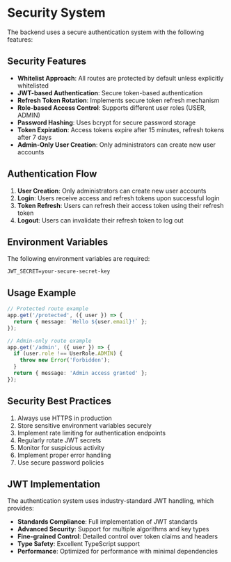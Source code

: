# Security System

The backend uses a secure authentication system with the following features:

## Security Features

- **Whitelist Approach**: All routes are protected by default unless explicitly whitelisted
- **JWT-based Authentication**: Secure token-based authentication
- **Refresh Token Rotation**: Implements secure token refresh mechanism
- **Role-based Access Control**: Supports different user roles (USER, ADMIN)
- **Password Hashing**: Uses bcrypt for secure password storage
- **Token Expiration**: Access tokens expire after 15 minutes, refresh tokens after 7 days
- **Admin-Only User Creation**: Only administrators can create new user accounts

## Authentication Flow

1. **User Creation**: Only administrators can create new user accounts
2. **Login**: Users receive access and refresh tokens upon successful login
3. **Token Refresh**: Users can refresh their access token using their refresh token
4. **Logout**: Users can invalidate their refresh token to log out

## Environment Variables

The following environment variables are required:

```
JWT_SECRET=your-secure-secret-key
```

## Usage Example

```typescript
// Protected route example
app.get('/protected', ({ user }) => {
  return { message: `Hello ${user.email}!` };
});

// Admin-only route example
app.get('/admin', ({ user }) => {
  if (user.role !== UserRole.ADMIN) {
    throw new Error('Forbidden');
  }
  return { message: 'Admin access granted' };
});
```

## Security Best Practices

1. Always use HTTPS in production
2. Store sensitive environment variables securely
3. Implement rate limiting for authentication endpoints
4. Regularly rotate JWT secrets
5. Monitor for suspicious activity
6. Implement proper error handling
7. Use secure password policies

## JWT Implementation

The authentication system uses industry-standard JWT handling, which provides:

- **Standards Compliance**: Full implementation of JWT standards
- **Advanced Security**: Support for multiple algorithms and key types
- **Fine-grained Control**: Detailed control over token claims and headers
- **Type Safety**: Excellent TypeScript support
- **Performance**: Optimized for performance with minimal dependencies
